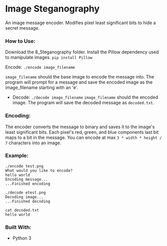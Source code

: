 # Image Steganography
An image message encoder. Modifies pixel least significant bits to hide a secret message.

### How to Use:
Download the 8\_Steganography folder. Install the Pillow dependency used to manipulate images. `pip install Pillow`

Encode: `./encode image_filename`

`image_filename` should the base image to encode the message into. The program will prompt for a message and save the encoded image as the image_filename starting with an 'e'.

- Decode: `./decode image_filename`
`image_filename` should the encoded image. The program will save the decoded message as `decoded.txt`.

### Encoding:
The encoder converts the message to binary and saves it to the image's least significant bits. Each pixel's red, green, and blue components last bit maps to a bit in the message. You can encode at max `3 * width * height / 7` characters into an image.

### Example:
```
./encode test.png
What would you like to encode?
hello world
Encoding message...
...Finished encoding

./decode etest.png
Decoding image...
...Finished decoding

cat decoded.txt
hello world
```

### Built With:
- Python 3